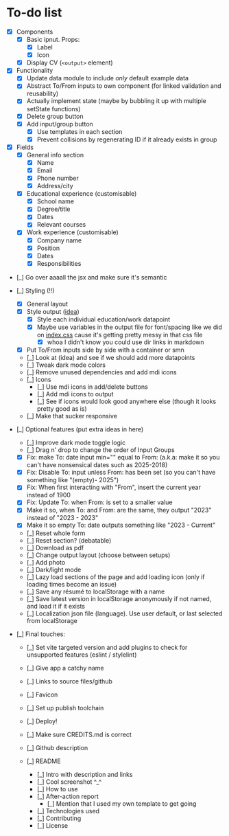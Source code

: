 # To-do list

- [x] Components
  - [x] Basic ipnut. Props:
    - [x] Label
    - [x] Icon
  - [x] Display CV (`<output>` element)

- [x] Functionality
  - [x] Update data module to include _only_ default example data
  - [x] Abstract To/From inputs to own component (for linked validation and reusability)
  - [x] Actually implement state (maybe by bubbling it up with multiple setState functions)
  - [x] Delete group button
  - [x] Add input/group button
    - [x] Use templates in each section
    - [x] Prevent collisions by regenerating ID if it already exists in group

- [x] Fields
  - [x] General info section
    - [x] Name
    - [x] Email
    - [x] Phone number
    - [x] Address/city

  - [x] Educational experience (customisable)
    - [x] School name
    - [x] Degree/title
    - [x] Dates
    - [x] Relevant courses

  - [x] Work experience (customisable)
    - [x] Company name
    - [x] Position
    - [x] Dates
    - [x] Responsibilities

- [_] Go over aaaall the jsx and make sure it's semantic

- [_] Styling (!!)
  - [x] General layout
  - [x] Style output ([idea](https://www.scribd.com/document/660775539/academic-word-resume-template))
    - [x] Style each individual education/work datapoint
    - [x] Maybe use variables in the output file for font/spacing like we did on [index.css](./src/index.css) cause it's getting pretty messy in that css file
      - [x] whoa I didn't know you could use dir links in markdown
  - [x] Put To/From inputs side by side with a container or smn
  - [_] Look at (idea) and see if we should add more datapoints
  - [_] Tweak dark mode colors
  - [_] Remove unused dependencies and add mdi icons
  - [_] Icons
    - [_] Use mdi icons in add/delete buttons
    - [_] Add mdi icons to output
    - [_] See if icons would look good anywhere else (though it looks pretty good as is)
  - [_] Make that sucker responsive

- [_] Optional features (put extra ideas in here)
  - [_] Improve dark mode toggle logic
  - [_] Drag n' drop to change the order of Input Groups
  - [x] Fix: make To: date input min="" equal to From: (a.k.a: make it so you can't have nonsensical dates such as 2025-2018)
  - [x] Fix: Disable To: input unless From: has been set (so you can't have something like "(empty)- 2025")
  - [x] Fix: When first interacting with "From", insert the current year instead of 1900
  - [x] Fix: Update To: when From: is set to a smaller value
  - [x] Make it so, when To: and From: are the same, they output "2023" instead of "2023 - 2023"
  - [x] Make it so empty To: date outputs something like "2023 - Current"
  - [_] Reset whole form
  - [_] Reset section? (debatable)
  - [_] Download as pdf
  - [_] Change output layout (choose between setups)
  - [_] Add photo
  - [_] Dark/light mode
  - [_] Lazy load sections of the page and add loading icon (only if loading times become an issue)
  - [_] Save any résumé to localStorage with a name
  - [_] Save latest version in localStorage anonymously if not named, and load it if it exists
  - [_] Localization json file (language). Use user default, or last selected from localStorage

- [_] Final touches:
  - [_] Set vite targeted version and add plugins to check for unsupported features (eslint / stylelint)
  - [_] Give app a catchy name
  - [_] Links to source files/github
  - [_] Favicon
  - [_] Set up publish toolchain
  - [_] Deploy!
  - [_] Make sure CREDITS.md is correct
  - [_] Github description

  - [_] README
    - [_] Intro with description and links
    - [_] Cool screenshot ^\_^
    - [_] How to use
    - [_] After-action report
      - [_] Mention that I used my own template to get going
    - [_] Technologies used
    - [_] Contributing
    - [_] License
